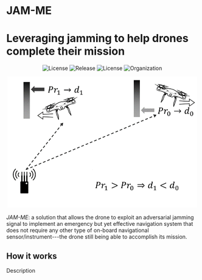 # JAM-ME
# Leveraging jamming to help drones complete their mission

<p align="center">
     <img alt="License" src="https://img.shields.io/static/v1.svg?label=license&message=GPL3&color=brightgreen">
     <img alt="Release" src="https://img.shields.io/static/v1.svg?label=release&message=1.0&color=blue">
     <img alt="License" src="https://img.shields.io/static/v1.svg?label=build&message=passing&color=brightgreen">
     <img alt="Organization" src="https://img.shields.io/static/v1.svg?label=org&message=CRI-LAB&color=blue">
</p>

<p align="center">
     <img alt="Setup Phase" src="./img/power_distance.png" width="500">
</p>

<em>JAM-ME</em>: a solution that allows the drone to exploit an adversarial jamming signal to implement an emergency but yet effective navigation system that does not require any other type of on-board navigational sensor/instrument---the drone still being able to accomplish its mission.

## How it works

Description

